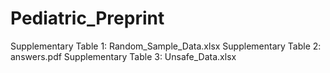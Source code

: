 # Pediatric_Preprint

Supplementary Table 1: Random_Sample_Data.xlsx
Supplementary Table 2: answers.pdf
Supplementary Table 3: Unsafe_Data.xlsx


